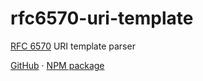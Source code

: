 # rfc6570-uri-template

[RFC 6570](https://www.rfc-editor.org/rfc/rfc6570) URI template parser

[GitHub](https://github.com/teil-one/rfc6570-uri-template) · [NPM package](https://www.npmjs.com/package/rfc6570-uri-template)